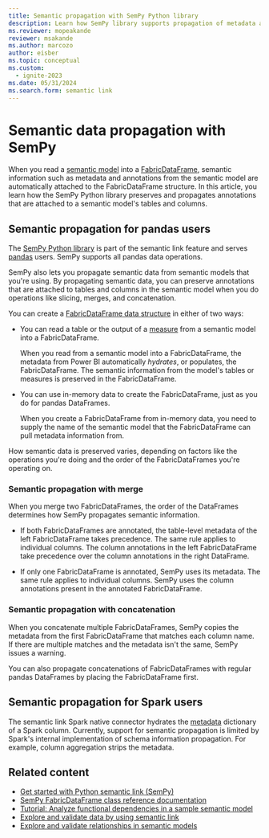 ```yaml
---
title: Semantic propagation with SemPy Python library
description: Learn how SemPy library supports propagation of metadata attached to semantic models you're operating on.
ms.reviewer: mopeakande
reviewer: msakande
ms.author: marcozo
author: eisber
ms.topic: conceptual
ms.custom:
  - ignite-2023
ms.date: 05/31/2024
ms.search.form: semantic link
---
```


# Semantic data propagation with SemPy

When you read a [semantic model](/power-bi/connect-data/service-datasets-understand) into a [FabricDataFrame](semantic-link-overview.md#fabricdataframe-data-structure), semantic information such as metadata and annotations from the semantic model are automatically attached to the FabricDataFrame structure. In this article, you learn how the SemPy Python library preserves and propagates annotations that are attached to a semantic model's tables and columns.

## Semantic propagation for pandas users

The [SemPy Python library](/python/api/semantic-link-sempy) is part of the semantic link feature and serves [pandas](https://pandas.pydata.org/) users. SemPy supports all pandas data operations.

SemPy also lets you propagate semantic data from semantic models that you're using. By propagating semantic data, you can preserve annotations that are attached to tables and columns in the semantic model when you do operations like slicing, merges, and concatenation.

You can create a [FabricDataFrame data structure](semantic-link-overview.md#fabricdataframe-data-structure) in either of two ways:

- You can read a table or the output of a [measure](/power-bi/transform-model/desktop-measures) from a semantic model into a FabricDataFrame.

  When you read from a semantic model into a FabricDataFrame, the metadata from Power BI automatically *hydrates*, or populates, the FabricDataFrame. The semantic information from the model's tables or measures is preserved in the FabricDataFrame.

- You can use in-memory data to create the FabricDataFrame, just as you do for pandas DataFrames.

  When you create a FabricDataFrame from in-memory data, you need to supply the name of the semantic model that the FabricDataFrame can pull metadata information from.

How semantic data is preserved varies, depending on factors like the operations you're doing and the order of the FabricDataFrames you're operating on.

### Semantic propagation with merge

When you merge two FabricDataFrames, the order of the DataFrames determines how SemPy propagates semantic information.

- If both FabricDataFrames are annotated, the table-level metadata of the left FabricDataFrame takes precedence. The same rule applies to individual columns. The column annotations in the left FabricDataFrame take precedence over the column annotations in the right DataFrame.

- If only one FabricDataFrame is annotated, SemPy uses its metadata. The same rule applies to individual columns. SemPy uses the column annotations present in the annotated FabricDataFrame.

### Semantic propagation with concatenation

When you concatenate multiple FabricDataFrames, SemPy copies the metadata from the first FabricDataFrame that matches each column name. If there are multiple matches and the metadata isn't the same, SemPy issues a warning.

You can also propagate concatenations of FabricDataFrames with regular pandas DataFrames by placing the FabricDataFrame first.

## Semantic propagation for Spark users

The semantic link Spark native connector hydrates the [metadata](https://spark.apache.org/docs/3.3.2/api/python/reference/pyspark.sql/api/pyspark.sql.types.StructField.html#pyspark.sql.types.StructField) dictionary of a Spark column. Currently, support for semantic propagation is limited by Spark's internal implementation of schema information propagation. For example, column aggregation strips the metadata.

## Related content

- [Get started with Python semantic link (SemPy)](/python/api/semantic-link/overview-semantic-link)
- [SemPy FabricDataFrame class reference documentation](/python/api/semantic-link-sempy/sempy.fabric.fabricdataframe)
- [Tutorial: Analyze functional dependencies in a sample semantic model](tutorial-power-bi-dependencies.md)
- [Explore and validate data by using semantic link](semantic-link-validate-data.md)
- [Explore and validate relationships in semantic models](semantic-link-validate-relationship.md)
